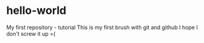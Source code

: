 # hello-world
My first repository - tutorial
This is my first brush with git and github
I hope I don't screw it up =(
